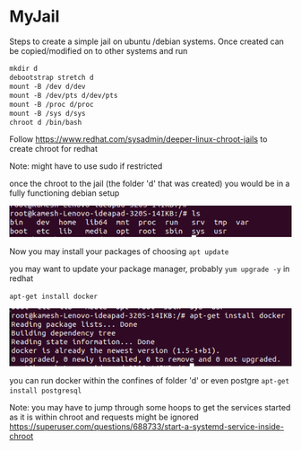 # MyJail

Steps to create a simple jail on ubuntu /debian systems.
Once created can be copied/modified on to other systems and run

```
mkdir d
debootstrap stretch d
mount -B /dev d/dev
mount -B /dev/pts d/dev/pts
mount -B /proc d/proc
mount -B /sys d/sys
chroot d /bin/bash
```
Follow https://www.redhat.com/sysadmin/deeper-linux-chroot-jails to create chroot for redhat

Note: might have to use sudo if restricted

once the chroot to the jail (the folder 'd' that was created) you would be in a fully functioning debian setup

![](ls.png)


Now you may install your packages of choosing
`apt update`

you may want to update your package manager, probably `yum upgrade -y` in redhat

`apt-get install docker`

![](dockerinstall.png)

you can run docker within the confines of folder 'd' or even postgre
`apt-get install postgresql`

Note: you may have to jump through some hoops to get the services started as it is within chroot and requests might be ignored
https://superuser.com/questions/688733/start-a-systemd-service-inside-chroot

